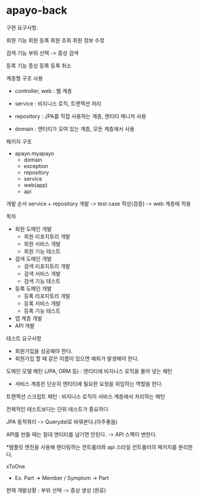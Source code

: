 # apayo-back
구현 요구사항.

회원 기능
	회원 등록
	회원 조회
	회원 정보 수정

검색 기능
	부위 선택 -> 증상 검색
	
등록 기능
	증상 등록 
  	등록 취소


계층형 구조 사용

- controller, web : 웹 계층

- service : 비지니스 로직, 트랜잭션 처리

- repository : JPA를 직접 사용하는 계층, 엔티티 매니저 사용

- domain : 엔티티가 모여 있는 계층, 모든 계층에서 사용



패키지 구조
- apayo.myapayo
	- domain
	- exception
	- repository
	- service
	- web(app)
	- api

개발 순서
service + repository 개발 -> test case 작성(검증) -> web 계층에 적용


목차
- 회원 도메인 개발
	- 회원 리포지토리 개발
	- 회원 서비스 개발
	- 회원 기능 테스트
- 검색 도메인 개발
	- 검색 리포지토리 개발
	- 검색 서비스 개발
	- 검색 기능 테스트
- 등록 도메인 개발
	- 등록 리포지토리 개발
	- 등록 서비스 개발
	- 등록 기능 테스트
- 앱 계층 개발
- API 개발


테스트 요구사항
- 회원가입을 성공해야 한다.
- 회원가입 할 때 같은 이름이 있으면 예외가 발생해야 한다.


도메인 모델 패턴 (JPA, ORM 등)
: 엔티티에 비지니스 로직을 몰아 넣는 패턴

- 서비스 계층은 단순히 엔티티에 필요한 요청을 위임하는 역할을 한다.

트랜잭션 스크립트 패턴
: 비지니스 로직이 서비스 계층에서 처리하는 패턴


전체적인 테스트보다는 단위 테스트가 중요하다.

JPA 동적쿼리
-> Querydsl로 바꿔본다.(아주좋음)

API를 만들 때는 절대 엔티티를 넘기면 안된다.
-> API 스펙이 변한다.

*템플릿 엔진을 사용해 렌더링하는 컨트롤러와 api 스타일 컨트롤러의 패키지를 분리한다.

xToOne
- Ex. Part -> Member / Symptom -> Part


현재 개발상황
 : 부위 선택 -> 증상 생성 (완료)


